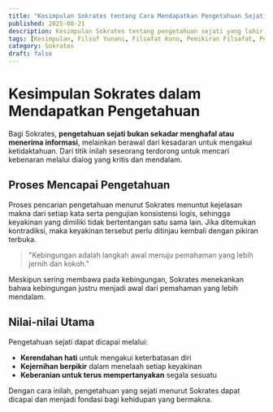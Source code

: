 ```yaml
---
title: "Kesimpulan Sokrates tentang Cara Mendapatkan Pengetahuan Sejati"
published: 2025-08-21
description: Kesimpulan Sokrates tentang pengetahuan sejati yang lahir dari kesadaran akan ketidaktahuan dan dialog kritis.
tags: [Kesimpulan, Filsuf Yunani, Filsafat Kuno, Pemikiran Filsafat, Pengetahuan]
category: Sokrates
draft: false
---
```


# Kesimpulan Sokrates dalam Mendapatkan Pengetahuan

Bagi Sokrates, **pengetahuan sejati bukan sekadar menghafal atau menerima informasi**, melainkan berawal dari kesadaran untuk mengakui ketidaktahuan. Dari titik inilah seseorang terdorong untuk mencari kebenaran melalui dialog yang kritis dan mendalam.

## Proses Mencapai Pengetahuan

Proses pencarian pengetahuan menurut Sokrates menuntut kejelasan makna dari setiap kata serta pengujian konsistensi logis, sehingga keyakinan yang dimiliki tidak bertentangan satu sama lain. Jika ditemukan kontradiksi, maka keyakinan tersebut perlu ditinjau kembali dengan pikiran terbuka.

> "Kebingungan adalah langkah awal menuju pemahaman yang lebih jernih dan kokoh."

Meskipun sering membawa pada kebingungan, Sokrates menekankan bahwa kebingungan justru menjadi awal dari pemahaman yang lebih mendalam.

## Nilai-nilai Utama

Pengetahuan sejati dapat dicapai melalui:
- **Kerendahan hati** untuk mengakui keterbatasan diri
- **Kejernihan berpikir** dalam menelaah setiap keyakinan
- **Keberanian untuk terus mempertanyakan** segala sesuatu

Dengan cara inilah, pengetahuan yang sejati menurut Sokrates dapat dicapai dan menjadi fondasi bagi kehidupan yang bermakna.
